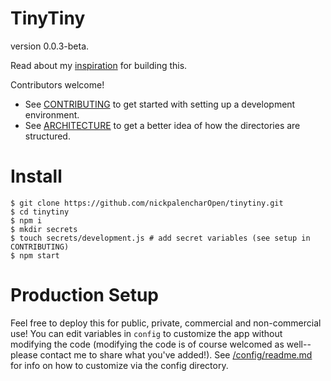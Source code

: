 # TinyTiny
version 0.0.3-beta.

Read about my [inspiration](https://www.nickpalenchar.com/url-shortener) for building this.

Contributors welcome! 
+ See [CONTRIBUTING](https://github.com/nickpalencharOpen/tinytiny/blob/master/CONTRIBUTING.md) to get started with setting up a development environment.
+ See [ARCHITECTURE](https://github.com/nickpalencharOpen/tinytiny/blob/master/config/readme.md) to get a better idea of how the directories are structured.

# Install

```shell
$ git clone https://github.com/nickpalencharOpen/tinytiny.git
$ cd tinytiny
$ npm i
$ mkdir secrets
$ touch secrets/development.js # add secret variables (see setup in CONTRIBUTING)
$ npm start
```

# Production Setup

Feel free to deploy this for public, private, commercial and non-commercial use! You can edit variables in `config` to customize the app without modifying the code (modifying the code is of course welcomed as well--please contact me to share what you've added!). See [/config/readme.md](https://github.com/nickpalencharOpen/tinytiny/blob/master/config/readme.md) for info on how to customize via the config directory.
